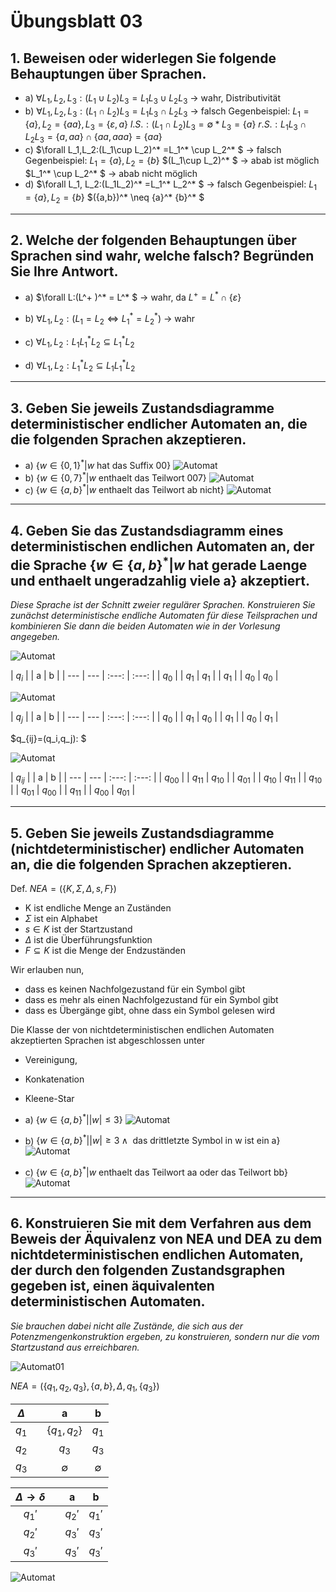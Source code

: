 # Übungsblatt 03
## 1. Beweisen oder widerlegen Sie folgende Behauptungen über Sprachen.

* a) $\forall L_1,L_2,L_3:(L_1 \cup L_2)L_3=L_1L_3\cup L_2L_3$
-> wahr, Distributivität
* b) $\forall L_1,L_2,L_3:(L_1\cap L_2)L_3=L_1L_3\cap L_2L_3$
-> falsch
Gegenbeispiel:
$L_1=\{a\},L_2=\{aa\},L_3=\{\varepsilon, a\}$
$l.S.:(L_1\cap L_2)L_3=\emptyset * L_3=\{a\}$
$r.S.:L_1L_3\cap L_2L_3=\{a,aa\}\cap \{aa,aaa\}=\{aa\}$
* c) $\forall L_1,L_2:(L_1\cup L_2)^* =L_1^* \cup L_2^* $
-> falsch
Gegenbeispiel:
$L_1=\{a\},L_2=\{b\}$
$(L_1\cup L_2)^* $ -> abab ist möglich
$L_1^* \cup L_2^* $ -> abab nicht möglich
* d) $\forall L_1, L_2:(L_1L_2)^* =L_1^* L_2^* $
-> falsch
Gegenbeispiel:
$L_1=\{a\},L_2=\{b\}$
$(\{a,b\})^* \neq \{a\}^* \{b\}^* $

---

## 2. Welche der folgenden Behauptungen über Sprachen sind wahr, welche falsch? Begründen Sie Ihre Antwort.
* a) $\forall L:(L^+ )^* = L^* $
-> wahr, da $L^+ = L^* \cap \{\varepsilon \}$

* b) $\forall L_1,L_2 : (L_1 =L_2 \Leftrightarrow L_1^* =L_2^* )$
-> wahr
* c) $\forall L_1, L_2 : L_1L_1^* L_2 \subseteq L_1^* L_2$
* d) $\forall L_1, L_2 : L_1^* L_2 \subseteq L_1L_1^* L_2$

---

## 3. Geben Sie jeweils Zustandsdiagramme deterministischer endlicher Automaten an, die die folgenden Sprachen akzeptieren.
* a) $\{w\in \{0,1\}^* | w\text{ hat das Suffix } 00\}$
![Automat](Automat3a.png)
* b) $\{w \in \{0, 7\}^* | w \text{ enthaelt das Teilwort } 007\}$
![Automat](Automat3b.png)
* c) $\{w \in \{a, b\}^* | w \text{ enthaelt das Teilwort ab nicht}\}$
![Automat](Automat3c.png)

---

## 4. Geben Sie das Zustandsdiagramm eines deterministischen endlichen Automaten an, der die Sprache $\{w \in \{a, b\}^* | w \text{ hat gerade Laenge und enthaelt ungeradzahlig viele a}\}$ akzeptiert.
*Diese Sprache ist der Schnitt zweier regulärer Sprachen. Konstruieren Sie zunächst deterministische endliche Automaten für diese Teilsprachen und kombinieren Sie dann die beiden Automaten wie in der Vorlesung angegeben.*

![Automat](Automat4_1.png)

| $q_i$ | | a | b |
| --- | --- | :---: | :---: |
| $q_0$ | | $q_1$ | $q_1$ |
| $q_1$ | | $q_0$ | $q_0$ |


![Automat](Automat4_2.png)

| $q_j$ | | a | b |
| --- | --- | :---: | :---: |
| $q_0$ | | $q_1$ | $q_0$ |
| $q_1$ | | $q_0$ | $q_1$ |

$q_{ij}=(q_i,q_j): $

![Automat](Automat4_3.png)

| $q_{ij}$ | | a | b |
| --- | --- | :---: | :---: |
| $q_{00}$ | | $q_{11}$ | $q_{10}$ |
| $q_{01}$ | | $q_{10}$ | $q_{11}$ |
| $q_{10}$ | | $q_{01}$ | $q_{00}$ |
| $q_{11}$ | | $q_{00}$ | $q_{01}$ |

---

## 5. Geben Sie jeweils Zustandsdiagramme (nichtdeterministischer) endlicher Automaten an, die die folgenden Sprachen akzeptieren.

Def. $NEA=(\{K,\Sigma , \Delta , s,F\})$
* K ist endliche Menge an Zuständen
* $\Sigma$ ist ein Alphabet
* $s \in K$ ist der Startzustand
* $\Delta$ ist die Überführungsfunktion
* $F \subseteq K$ ist die Menge der Endzuständen

Wir erlauben nun,
* dass es keinen Nachfolgezustand für ein Symbol gibt
* dass es mehr als einen Nachfolgezustand für ein Symbol gibt
* dass es Übergänge gibt, ohne dass ein Symbol gelesen wird


Die Klasse der von nichtdeterministischen endlichen Automaten akzeptierten Sprachen ist abgeschlossen unter
* Vereinigung,
* Konkatenation
* Kleene-Star


* a) $\{w\in \{a,b\}^* ||w|\leq 3\}$
![Automat](Automat5a.png)
* b) $\{w \in \{a,b\}^* | |w| \geq 3 \land \text{ das drittletzte Symbol in w ist ein a}\}$
![Automat](Automat5b.png)
* c) $\{w \in \{a, b\}^* | w \text{ enthaelt das Teilwort aa oder das Teilwort bb}\}$
![Automat](Automat5c.png)

---

## 6. Konstruieren Sie mit dem Verfahren aus dem Beweis der Äquivalenz von NEA und DEA zu dem nichtdeterministischen endlichen Automaten, der durch den folgenden Zustandsgraphen gegeben ist, einen äquivalenten deterministischen Automaten.
*Sie brauchen dabei nicht alle Zustände, die sich aus der Potenzmengenkonstruktion ergeben, zu konstruieren, sondern nur die vom Startzustand aus erreichbaren.*

![Automat01](Automat01.png)

$NEA=(\{q_1,q_2,q_3\},\{a,b\},\Delta ,q_1,\{q_3\})$

| $\Delta$ |   | a | b |
| :------: | :---: | :---: | :---: |
| $q_1$ |   | $\{q_1,q_2\}$ | $q_1$ |
| $q_2$ |   | $q_3$ | $q_3$ |
| $q_3$ |   | $\emptyset$ | $\emptyset$ |

| $\Delta \rightarrow \delta$ |   | a | b |
| :------: | :---: | :---: | :---: |
| $q_1'$ |   | $q_2'$ | $q_1'$ |
| $q_2'$ |   | $q_3'$ | $q_3'$ |
| $q_3'$ |   | $q_3'$ | $q_3'$ |

![Automat](Automat6.png)

